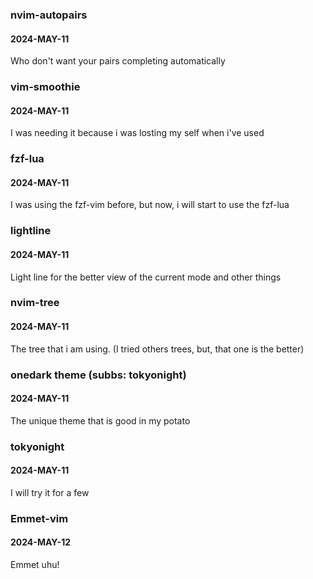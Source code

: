### nvim-autopairs
#### 2024-MAY-11
Who don't want your pairs completing automatically


### vim-smoothie
#### 2024-MAY-11
I was needing it because i was losting my self when i've used <C-d> <C-u>


### fzf-lua
#### 2024-MAY-11
I was using the fzf-vim before, but now, i will start to use the fzf-lua


### lightline
#### 2024-MAY-11
Light line for the better view of the current mode and other things


### nvim-tree
#### 2024-MAY-11
The tree that i am using. (I tried others trees, but, that one is the better)


### onedark theme (subbs: tokyonight)
#### 2024-MAY-11
The unique theme that is good in my potato


### tokyonight
#### 2024-MAY-11
I will try it for a few


### Emmet-vim
#### 2024-MAY-12
Emmet uhu!


